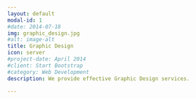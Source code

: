 ```yaml
---
layout: default
modal-id: 1
#date: 2014-07-18
img: graphic_design.jpg
#alt: image-alt
title: Graphic Design
icon: server
#project-date: April 2014
#client: Start Bootstrap
#category: Web Development
description: We provide effective Graphic Design services.

---
```

